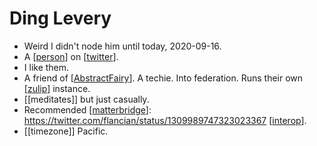 # Ding Levery
- Weird I didn't node him until today, 2020-09-16.
- A [[person]] on [[twitter]].
- I like them.
- A friend of [[AbstractFairy]]. A techie. Into federation. Runs their own [[zulip]] instance.
- [[meditates]] but just casually.
- Recommended [[matterbridge]]: https://twitter.com/flancian/status/1309989747323023367 [[interop]].
- [[timezone]] Pacific.

[//begin]: # "Autogenerated link references for markdown compatibility"
[person]: person "Person"
[twitter]: twitter "Twitter"
[AbstractFairy]: abstractfairy "AbstractFairy"
[zulip]: zulip "Zulip"
[matterbridge]: matterbridge "Matterbridge"
[interop]: interop "Interop"
[//end]: # "Autogenerated link references"